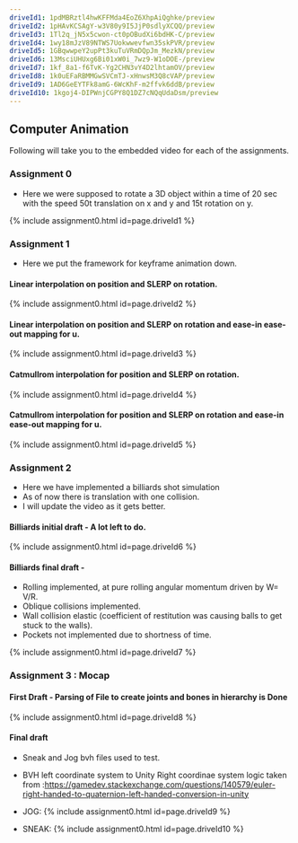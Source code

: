 ```yaml
---
driveId1: 1pdMBRztl4hwKFFMda4EoZ6XhpAiQghke/preview
driveId2: 1pHAvKCSAgY-w3V80y9I5JjP0sdlyXCQQ/preview
driveId3: 1Tl2q_jN5x5cwon-ct0pOBudXi6bdHK-C/preview 
driveId4: 1wy18mJzV89NTWS7Uokwwevfwn35skPVR/preview
driveId5: 1GBqwwpeY2upPt3kuTuVRmDQpJm_MezkN/preview
driveId6: 13MsciUHUxg6Bi01xW0i_7wz9-W1oDOE-/preview
driveId7: 1kf_8a1-f6TvK-Yg2CHN3vY4D2lhtamOV/preview
driveId8: 1k0uEFaRBMMGwSVCmTJ-xHnwsM3Q8cVAP/preview
driveId9: 1AD6GeEYTFk8amG-6WcKhF-m2ffvk6ddB/preview
driveId10: 1kgoj4-DIPWnjCGPY8Q1DZ7cNQqUdaDsm/preview
---
```

## Computer Animation

Following will take you to the embedded video for each of the assignments.


### Assignment 0

- Here we were supposed to rotate a 3D object within a time of 20 sec with the speed 50t translation on x and y and 15t rotation on y.


{% include assignment0.html id=page.driveId1 %}

### Assignment 1

- Here we put the framework for keyframe animation down. 

#### Linear interpolation on position and SLERP on rotation.
  
  {% include assignment0.html id=page.driveId2 %}
  
#### Linear interpolation on position and SLERP on rotation and ease-in ease-out mapping for u.
  
  {% include assignment0.html id=page.driveId3 %}
  
#### Catmullrom interpolation for position and SLERP on rotation.
  
  {% include assignment0.html id=page.driveId4 %}
  
#### Catmullrom interpolation for position and SLERP on rotation and ease-in ease-out mapping for u.
  
  {% include assignment0.html id=page.driveId5 %}
  
### Assignment 2
- Here we have implemented a billiards shot simulation
- As of now there is translation with one collision.
- I will update the video as it gets better. 
#### Billiards initial draft - A lot left to do.  
  
  {% include assignment0.html id=page.driveId6 %}  
#### Billiards final draft - 

- Rolling implemented, at pure rolling angular momentum driven by W= V/R.
- Oblique collisions implemented.
- Wall collision elastic (coefficient of restitution was causing balls to get stuck to the walls).
- Pockets not implemented due to shortness of time. 

 {% include assignment0.html id=page.driveId7 %}

### Assignment 3 : Mocap 

#### First Draft - Parsing of File to create joints and bones in hierarchy is Done


{% include assignment0.html id=page.driveId8 %}

#### Final draft
- Sneak and Jog bvh files used to test.
- BVH left coordinate system to Unity Right coordinae system logic taken from :https://gamedev.stackexchange.com/questions/140579/euler-right-handed-to-quaternion-left-handed-conversion-in-unity

- JOG:
 {% include assignment0.html id=page.driveId9 %}
 
 - SNEAK:
  {% include assignment0.html id=page.driveId10 %}
